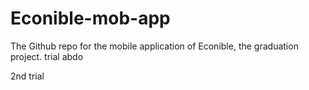 # Econible-mob-app

The Github repo for the mobile application of Econible, the graduation project.
trial abdo

2nd trial